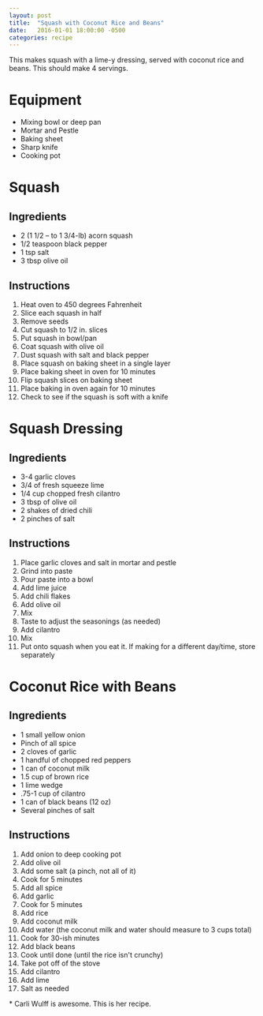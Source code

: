 ```yaml
---
layout: post
title:  "Squash with Coconut Rice and Beans"
date:   2016-01-01 18:00:00 -0500
categories: recipe
---
```


This makes squash with a lime-y dressing, served with coconut rice and beans. This should make 4 servings.

# Equipment

- Mixing bowl or deep pan
- Mortar and Pestle
- Baking sheet
- Sharp knife
- Cooking pot

# Squash

## Ingredients

- 2 (1 1/2 – to 1 3/4-lb) acorn squash
- 1/2 teaspoon black pepper
- 1 tsp salt
- 3 tbsp olive oil

## Instructions

1. Heat oven to 450 degrees Fahrenheit
1. Slice each squash in half
1. Remove seeds
1. Cut squash to 1/2 in. slices
1. Put squash in bowl/pan
1. Coat squash with olive oil
1. Dust squash with salt and black pepper
1. Place squash on baking sheet in a single layer
1. Place baking sheet in oven for 10 minutes
1. Flip squash slices on baking sheet
1. Place baking in oven again for 10 minutes
1. Check to see if the squash is soft with a knife

# Squash Dressing

## Ingredients

- 3-4 garlic cloves
- 3/4 of fresh squeeze lime
- 1/4 cup chopped fresh cilantro
- 3 tbsp of olive oil
- 2 shakes of dried chili
- 2 pinches of salt

## Instructions

1. Place garlic cloves and salt in mortar and pestle
1. Grind into paste
1. Pour paste into a bowl
1. Add lime juice
1. Add chili flakes
1. Add olive oil
1. Mix
1. Taste to adjust the seasonings (as needed)
1. Add cilantro
1. Mix
1. Put onto squash when you eat it. If making for a different day/time, store separately

# Coconut Rice with Beans

## Ingredients

- 1 small yellow onion
- Pinch of all spice
- 2 cloves of garlic
- 1 handful of chopped red peppers
- 1 can of coconut milk
- 1.5 cup of brown rice
- 1 lime wedge
- .75-1 cup of cilantro
- 1 can of black beans (12 oz)
- Several pinches of salt

## Instructions

1. Add onion to deep cooking pot
1. Add olive oil
1. Add some salt (a pinch, not all of it)
1. Cook for 5 minutes
1. Add all spice
1. Add garlic
1. Cook for 5 minutes
1. Add rice
1. Add coconut milk
1. Add water (the coconut milk and water should measure to 3 cups total)
1. Cook for 30-ish minutes
1. Add black beans
1. Cook until done (until the rice isn't crunchy)
1. Take pot off of the stove
1. Add cilantro
1. Add lime
1. Salt as needed

\* Carli Wulff is awesome. This is her recipe.
